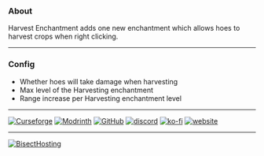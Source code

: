 ### About   
Harvest Enchantment adds one new enchantment which allows hoes to harvest crops when right clicking.

***

### Config   
- Whether hoes will take damage when harvesting
- Max level of the Harvesting enchantment
- Range increase per Harvesting enchantment level

***

[![Curseforge](https://badges.penpow.dev/badges/available/curseforge/cozy-minimal.svg)](https://www.curseforge.com/minecraft/mc-mods/harvest-enchantment) [![Modrinth](https://badges.penpow.dev/badges/available/modrinth/cozy-minimal.svg)](https://modrinth.com/mod/harvest-enchantment) [![GitHub](https://badges.penpow.dev/badges/available/github/cozy-minimal.svg)](https://github.com/Identity-Theft/harvest-enchantment) [![discord](https://badges.penpow.dev/badges/social/discord-singular/cozy-minimal.svg)](https://discord.gg/TyfPRCrJ9E) [![ko-fi](https://badges.penpow.dev/badges/donate/kofi-singular/cozy-minimal.svg)](https://ko-fi.com/identitytheft) [![website](https://badges.penpow.dev/badges/documentation/website/cozy-minimal.svg)](https://identity-theft.github.io/)

***

[![BisectHosting](https://www.bisecthosting.com/partners/custom-banners/06da615c-314d-40b5-8cca-00204bd8d9b4.webp)](https://bisecthosting.com/identity)